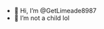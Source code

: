 - 👋 Hi, I’m @GetLimeade8987
- 👀 I’m not a child lol 

<!---
GetLimeade8987/GetLimeade8987 is a ✨ special ✨ repository because its `README.md` (this file) appears on your GitHub profile.
You can click the Preview link to take a look at your changes.
--->
